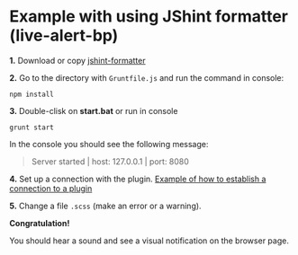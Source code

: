 
# Example with using JShint formatter (live-alert-bp)

**1.** Download or copy [jshint-formatter](https://github.com/semiromid/live-alert-bp/tree/master/documentation/examples/grunt/jshint-formatter)

**2.** Go to the directory with `Gruntfile.js` and run the command in console: 

```shell
npm install
```

**3.** Double-clisk on **start.bat** or run in console 

```shell
grunt start
```
In the console you should see the following message:

> Server started | host: 127.0.0.1 | port: 8080

**4.** Set up a connection with the plugin. [Example of how to establish a connection to a plugin](https://github.com/semiromid/live-alert-bp/tree/master/documentation/examples/%D1%81onnect_to_server)

**5.** Change a file `.scss` (make an error or a warning).

**Congratulation!**

You should hear a sound and see a visual notification on the browser page.

